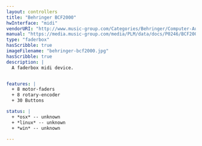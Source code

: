 ```yaml
---
layout: controllers
title: "Behringer BCF2000"
hwInterface: "midi"
vendorURI: "http://www.music-group.com/Categories/Behringer/Computer-Audio/Desktop-Controllers/BCF2000/p/P0246"
manual: "https://media.music-group.com/media/PLM/data/docs/P0246/BCF2000_BCR2000_M_EN.pdf"
type: "faderbox"
hasScribble: true
imageFilename: "behringer-bcf2000.jpg"
hasScribble: true
description: |
  A faderbox midi device.


features: |
  + 8 motor-faders
  + 8 rotary-encoder
  + 30 Buttons

status: |
  + *osx* -- unknown
  + *linux* -- unknown
  + *win* -- unknown

---
```

